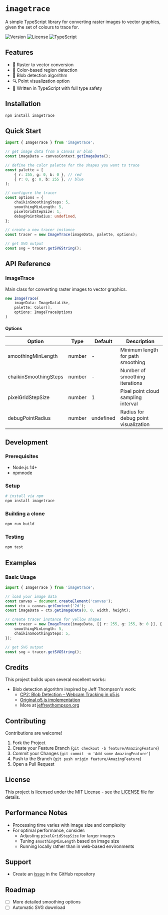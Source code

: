 # `imagetrace`

A simple TypeScript library for converting raster images to vector graphics, given the set of colours to trace for.

![Version](https://img.shields.io/badge/version-1.0.0-blue.svg)
![License](https://img.shields.io/badge/license-MIT-green.svg)
![TypeScript](https://img.shields.io/badge/TypeScript-5.9+-blue.svg)

## Features

-   🔄 Raster to vector conversion
-   🎯 Color-based region detection
-   🎨 Blob detection algorithm
-   🔍 Point visualization option
-   💪 Written in TypeScript with full type safety

## Installation

```bash
npm install imagetrace
```

## Quick Start

```typescript
import { ImageTrace } from 'imagetrace';

// get image data from a canvas or blob
const imageData = canvasContext.getImageData();

// define the color palette for the shapes you want to trace
const palette = [
	{ r: 255, g: 0, b: 0 }, // red
	{ r: 0, g: 0, b: 255 }, // blue
];

// configure the tracer
const options = {
	chaikinSmoothingSteps: 5,
	smoothingMinLength: 5,
	pixelGridStepSize: 1,
	debugPointRadius: undefined,
};

// create a new tracer instance
const tracer = new ImageTrace(imageData, palette, options);

// get SVG output
const svg = tracer.getSVGString();
```

## API Reference

### ImageTrace

Main class for converting raster images to vector graphics.

```typescript
new ImageTrace(
    imageData: ImageDataLike,
    palette: Color[],
    options: ImageTraceOptions
)
```

#### Options

| Option                | Type   | Default   | Description                          |
| --------------------- | ------ | --------- | ------------------------------------ |
| smoothingMinLength    | number | -         | Minimum length for path smoothing    |
| chaikinSmoothingSteps | number | -         | Number of smoothing iterations       |
| pixelGridStepSize     | number | 1         | Pixel point cloud sampling interval  |
| debugPointRadius      | number | undefined | Radius for debug point visualization |

## Development

### Prerequisites

-   Node.js 14+
-   npmnode

### Setup

```bash
# install via npm
npm install imagetrace
```

### Building a clone

```bash
npm run build
```

### Testing

```bash
npm test
```

## Examples

### Basic Usage

```typescript
import { ImageTrace } from 'imagetrace';

// load your image data
const canvas = document.createElement('canvas');
const ctx = canvas.getContext('2d');
const imageData = ctx.getImageData(0, 0, width, height);

// create tracer instance for yellow shapes
const tracer = new ImageTrace(imageData, [{ r: 255, g: 255, b: 0 }], {
	smoothingMinLength: 5,
	chaikinSmoothingSteps: 5,
});

// get SVG output
const svg = tracer.getSVGString();
```

## Credits

This project builds upon several excellent works:

-   Blob detection algorithm inspired by Jeff Thompson's work:
    -   [CP2: Blob Detection – Webcam Tracking in p5.js](https://www.youtube.com/watch?v=G7u26vfiUX8)
    -   [Original p5.js implementation](https://editor.p5js.org/jeffThompson/sketches/rFeSWevtU)
    -   More at [jeffreythompson.org](http://jeffreythompson.org)

## Contributing

Contributions are welcome!

1. Fork the Project
2. Create your Feature Branch (`git checkout -b feature/AmazingFeature`)
3. Commit your Changes (`git commit -m 'Add some AmazingFeature'`)
4. Push to the Branch (`git push origin feature/AmazingFeature`)
5. Open a Pull Request

## License

This project is licensed under the MIT License - see the [LICENSE](LICENSE) file for details.

## Performance Notes

-   Processing time varies with image size and complexity
-   For optimal performance, consider:
    -   Adjusting `pixelGridStepSize` for larger images
    -   Tuning `smoothingMinLength` based on image size
    -   Running locally rather than in web-based environments

## Support

-   Create an [issue](https://github.com/aidanwyber/imagetrace/issues) in the GitHub repository

## Roadmap

-   [ ] More detailed smoothing options
-   [ ] Automatic SVG download
